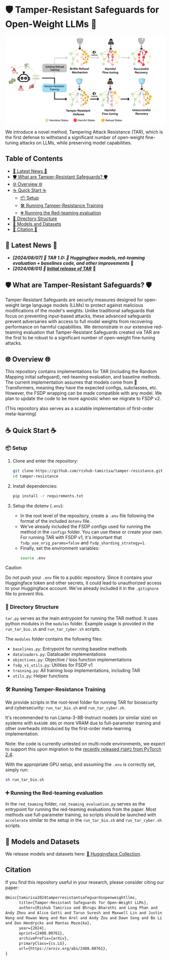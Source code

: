 # 🛡️ Tamper-Resistant Safeguards for Open-Weight LLMs 🤖

![Tamper-Resistant Safeguards](assets/tamper-resistant.png)


We introduce a novel method, Tampering Attack Resistance (TAR), which is the first defense to withstand a significant number of open-weight fine-tuning attacks on LLMs, while preserving model capabilities.

## Table of Contents

- [📰 Latest News 📰](#-latest-news-)
- [🛡️ What are Tamper-Resistant Safeguards? 🛡️](#️-what-are-tamper-resistant-safeguards-️)
- [🌐 Overview 🌐](#-overview-)
- [☕ Quick Start ☕](#-quick-start-)
  - [📦 Setup](#-setup)
  - [🛠️ Running Tamper-Resistance Training](#️-running-tamper-resistance-training)
  - [➕ Running the Red-teaming evaluation](#-running-the-red-teaming-evaluation)
- [📁 Directory Structure](#-directory-structure)
- [🤗 Models and Datasets](#-models-and-datasets)
- [🙏 Citation 🙏](#citation)

## 📰 Latest News 📰

* ***[2024/08/07] 🚀 TAR 1.0: 🤗 Huggingface models, red-teaming evaluation + baselines code, and other improvements*** 🚀
* ***[2024/08/01] 🚀 [Initial release of TAR](https://github.com/rishub-tamirisa/tamper-resistance)*** 🚀

## 🛡️ What are Tamper-Resistant Safeguards? 🛡️

Tamper-Resistant Safeguards are security measures designed for open-weight large language models (LLMs) to protect against malicious modifications of the model's weights. Unlike traditional safeguards that focus on preventing input-based attacks, these advanced safeguards prevent adversaries with access to full model weights from recovering performance on harmful capabilities. We demonstrate in our extensive red-teaming evaluation that Tamper-Resistant Safeguards created via TAR are the first to be robust to a significant number of open-weight fine-tuning attacks.

## 🌐 Overview 🌐

This repository contains implementations for TAR (including the Random Mapping initial safeguard), red-teaming evaluation, and baseline methods. The current implementation assumes that models come from 🤗 Transformers, meaning they have the expected configs, subclasses, etc. However, the FSDP wrapping can be made compatible with any model. We plan to update the code to be more agnostic when we migrate to FSDP v2.

(This repository also serves as a scalable implementation of first-order meta-learning)

## ☕ Quick Start ☕

### 📦 Setup

1.  Clone and enter the repository:
    ```bash
    git clone https://github.com/rishub-tamirisa/tamper-resistance.git
    cd tamper-resistance
    ```

2. Install dependencies:
    ```bash
    pip install -r requirements.txt
    ```

3. Setup the dotenv (`.env`):
    - In the root level of the repository, create a `.env` file following the format of the included `dotenv` file.
    - We've already included the FSDP configs used for running the method in the `configs` folder. You can use these or create your own. For running TAR with FSDP v1, it's important that `fsdp_use_orig_params=false` and `fsdp_sharding_strategy=1`.
    - Finally, set the environment variables:
      ```bash
      source .env
      ```


> [!CAUTION]
> Do not push your `.env` file to a public repository. Since it contains your Huggingface token and other secrets, it could lead to unauthorized access to your Huggingface account. We've already included it in the `.gitignore` file to prevent this.
  

### 📁 Directory Structure

`tar.py` serves as the main entrypoint for running the TAR method. It uses python modules in the `modules` folder. Example usage is provided in the `run_tar_bio.sh` and `run_tar_cyber.sh` scripts.

The `modules` folder contains the following files:
- `baselines.py`: Entrypoint for running baseline methods
- `dataloaders.py`: Dataloader implementations
- `objectives.py`: Objective / loss function implementations
- `fsdp_v1_utils.py`: Utilities for FSDP v1
- `training.py`: All training loop implementations, including TAR
- `utils.py`: Helper functions
 


### 🛠️ Running Tamper-Resistance Training

We provide scripts in the root-level folder for running TAR for biosecurity and cybersecurity: `run_tar_bio.sh` and `run_tar_cyber.sh`.


It's recommended to run Llama-3-8B-Instruct models (or similar size) on systems with `8xA100 80G` or more VRAM due to full-parameter training and other overheads introduced by the first-order meta-learning implementation. 

Note: the code is currently untested on multi-node environments, we expect to support this upon migration to the [recently released `FSDP2` from PyTorch 2.4](https://pytorch.org/blog/pytorch2-4/#prototype-fsdp2-dtensor-based-per-parameter-sharding-fsdp).

With the appropriate GPU setup, and assuming the `.env` is correctly set, simply run:

```bash
sh run_tar_bio.sh
```

### ➕ Running the Red-teaming evaluation

In the `red_teaming` folder, `red_teaming_evaluation.py` serves as the entrypoint for running the red-teaming evaluations from the paper. Most methods use full-parameter training, so scripts should be launched with `accelerate` similar to the setup in the `run_tar_bio.sh` and `run_tar_cyber.sh` scripts.

## 🤗 Models and Datasets

We release models and datasets here: [🤗 Huggingface Collection](https://huggingface.co/collections/lapisrocks/tamper-resistant-safeguards-for-open-weight-llms-66b2dc4cc40442c79ec890a5).

## Citation

If you find this repository useful in your research, please consider citing our paper:

```
@misc{tamirisa2024tamperresistantsafeguardsopenweightllms,
      title={Tamper-Resistant Safeguards for Open-Weight LLMs}, 
      author={Rishub Tamirisa and Bhrugu Bharathi and Long Phan and Andy Zhou and Alice Gatti and Tarun Suresh and Maxwell Lin and Justin Wang and Rowan Wang and Ron Arel and Andy Zou and Dawn Song and Bo Li and Dan Hendrycks and Mantas Mazeika},
      year={2024},
      eprint={2408.00761},
      archivePrefix={arXiv},
      primaryClass={cs.LG},
      url={https://arxiv.org/abs/2408.00761}, 
}
```
